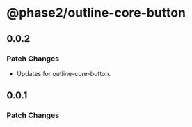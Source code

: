 # @phase2/outline-core-button

## 0.0.2

### Patch Changes

- Updates for outline-core-button.

## 0.0.1

### Patch Changes
